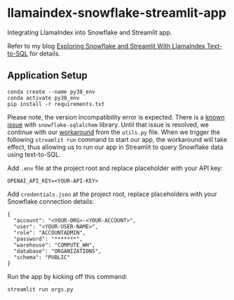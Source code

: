 # llamaindex-snowflake-streamlit-app

Integrating LlamaIndex into Snowflake and Streamlit app.

Refer to my blog [Exploring Snowflake and Streamlit With LlamaIndex Text-to-SQL](https://betterprogramming.pub/exploring-snowflake-and-streamlit-with-llamaindex-text-to-sql-f66fec6e321b?sk=97360acceef5ee331b5ac8a9663ce590) for details.

## Application Setup

```
conda create --name py38_env
conda activate py38_env
pip install -r requirements.txt
```
Please note, the version incompatibility error is expected.  There is a [known issue](https://github.com/snowflakedb/snowflake-sqlalchemy/issues/380) with ```snowflake-sqlalchem``` library.  Until that issue is resolved, we continue with our [workaround](https://github.com/snowflakedb/snowflake-sqlalchemy/issues/380#issuecomment-1470762025) from the ```utils.py``` file.  When we trigger the following ```streamlit run``` command to start our app, the workaround will take effect, thus allowing us to run our app in Streamlit to query Snowflake data using text-to-SQL.


Add `.env` file at the project root and replace placeholder with your API key:
```
OPENAI_API_KEY=<YOUR-API-KEY>
```

Add `credentials.json` at the project root, replace placeholders with your Snowflake connection details:
```
{
  "account": "<YOUR-ORG>-<YOUR-ACCOUNT>",
  "user": "<YOUR-USER-NAME>",
  "role": "ACCOUNTADMIN",
  "password": "*******",
  "warehouse": "COMPUTE_WH",
  "database": "ORGANIZATIONS",
  "schema": "PUBLIC"
}
```

Run the app by kicking off this command:
```
streamlit run orgs.py
```
